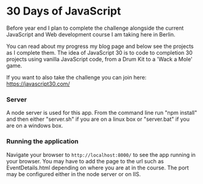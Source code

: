 # 30 Days of JavaScript

Before year end I plan to complete the challenge alongside the current JavaScript and Web development course I am taking here in Berlin. 

You can read about my progress my blog page and below see the projects as I complete them. The idea of JavaScript 30 is to code to completion 30 projects using vanilla JavaScript code, from a Drum Kit to a 'Wack a Mole' game. 

If you want to also take the challenge you can join here: https://javascript30.com/ 



### Server

A node server is used for this app. From the command line run "npm install" and then either "server.sh" if you are on a linux box or "server.bat" if you are on a windows box.

### Running the application

Navigate your browser to `http://localhost:8000/` to see the app running in your browser. You may have to add the page to the url such as EventDetails.html depending on where you are at in the course. The port may be configured either in the node server or on IIS.


